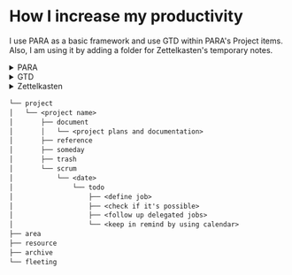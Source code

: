 # How I increase my productivity

I use PARA as a basic framework and use GTD within PARA's Project items. Also, I am using it by adding a folder for Zettelkasten's temporary notes.

<details>
<summary>PARA</summary>
<div markdown="1">

> [Reference](https://fortelabs.com/blog/para/)

- Get Things Done.
- Change the location of notes as needed.

| Subject  | Description                                                                                                | Example         |
| -------- | ---------------------------------------------------------------------------------------------------------- | --------------- |
| Project  | Short-term efforts in my work or life that I'm working on now. (Goals, deadline)                           | Travel, Develop |
| Area     | Long-term responsibilities I want to manage over time. (Something to do consistently)                      | Health, Career  |
| Resource | Topics or interests that may be useful in the future. (Interests, data)                                    | Develop (K8S)   |
| Archive  | Inactivate items from the other three categories. (Completed project, irresponsible area, out of interest) |                 |

</div>
</details>

<details>
<summary>GTD</summary>
<div markdown="1">

> [Reference](https://lifehacker.com/productivity-101-a-primer-to-the-getting-things-done-1551880955)

![img.png](./docs/images/gtd.png)

| In                | Define                                          | Possible | Next Action     |
| ----------------- | ----------------------------------------------- | -------- | --------------- |
| Buy snacks        | Come to think of it, there were snacks at home. | Y        | Trash           |
| Study K8S         | Too busy to do.                                 | Y        | Someday         |
| Version updates   | Nothing to do, but let's be aware.              | Y        | Reference       |
| Buy pants         | What brand? What color? Too Complicated.        | Y        | Projects        |
| Brush teeth       | Let's brush my teeth.                           | Y        | Do              |
| Needs code review | Remind to co-workers and wait for the review.   | Y        | Delegate & Wait |
| Movie reserved    | Let's remind on calendar.                       | Y        | Calendar        |
| Off work          | As soon as possible.                            | Y        | Next Action     |

</div>
</details>

<details>
<summary>Zettelkasten</summary>
<div markdown="1">

> [Reference](https://zenkit.com/en/blog/a-beginners-guide-to-the-zettelkasten-method/)

| Subject         | Description                                                  |
| --------------- | ------------------------------------------------------------ |
| Fleeting note   | Temporary notes. (Idea)                                      |
| Literature note | Reference notes. (Book, youtube)                             |
| Permanent note  | Notes that will used later. (Connections to literature note) |

</div>
</details>

```txt
└── project
│   └── <project name>
│       ├── document
│       │   └── <project plans and documentation>
│       ├── reference
│       ├── someday
│       ├── trash
│       └── scrum
│           └── <date>
│               └── todo
│                   ├── <define job>
│                   ├── <check if it's possible>
│                   ├── <follow up delegated jobs>
│                   └── <keep in remind by using calendar>
├── area
├── resource
├── archive
└── fleeting
```
